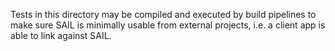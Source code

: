 Tests in this directory may be compiled and executed by build pipelines
to make sure SAIL is minimally usable from external projects,
i.e. a client app is able to link against SAIL.
